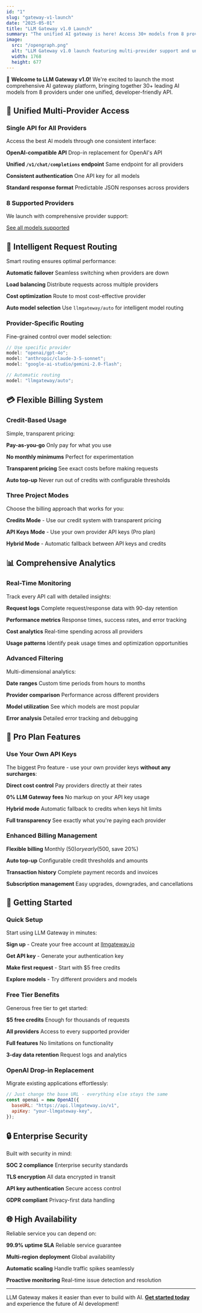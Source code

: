 ```yaml
---
id: "1"
slug: "gateway-v1-launch"
date: "2025-05-01"
title: "LLM Gateway v1.0 Launch"
summary: "The unified AI gateway is here! Access 30+ models from 8 providers through one OpenAI-compatible API with transparent pricing and powerful analytics."
image:
  src: "/opengraph.png"
  alt: "LLM Gateway v1.0 launch featuring multi-provider support and unified API"
  width: 1768
  height: 677
---
```


🎉 **Welcome to LLM Gateway v1.0!** We're excited to launch the most comprehensive AI gateway platform, bringing together 30+ leading AI models from 8 providers under one unified, developer-friendly API.

## 🌟 Unified Multi-Provider Access

### Single API for All Providers

Access the best AI models through one consistent interface:

**OpenAI-compatible API** Drop-in replacement for OpenAI's API

**Unified `/v1/chat/completions` endpoint** Same endpoint for all providers

**Consistent authentication** One API key for all models

**Standard response format** Predictable JSON responses across providers

### 8 Supported Providers

We launch with comprehensive provider support:

[See all models supported](/models)

## 🚀 Intelligent Request Routing

Smart routing ensures optimal performance:

**Automatic failover** Seamless switching when providers are down

**Load balancing** Distribute requests across multiple providers

**Cost optimization** Route to most cost-effective provider

**Auto model selection** Use `llmgateway/auto` for intelligent model routing

### Provider-Specific Routing

Fine-grained control over model selection:

```javascript
// Use specific provider
model: "openai/gpt-4o";
model: "anthropic/claude-3-5-sonnet";
model: "google-ai-studio/gemini-2.0-flash";

// Automatic routing
model: "llmgateway/auto";
```

## 💳 Flexible Billing System

### Credit-Based Usage

Simple, transparent pricing:

**Pay-as-you-go** Only pay for what you use

**No monthly minimums** Perfect for experimentation

**Transparent pricing** See exact costs before making requests

**Auto top-up** Never run out of credits with configurable thresholds

### Three Project Modes

Choose the billing approach that works for you:

**Credits Mode** - Use our credit system with transparent pricing

**API Keys Mode** - Use your own provider API keys (Pro plan)

**Hybrid Mode** - Automatic fallback between API keys and credits

## 📊 Comprehensive Analytics

### Real-Time Monitoring

Track every API call with detailed insights:

**Request logs** Complete request/response data with 90-day retention

**Performance metrics** Response times, success rates, and error tracking

**Cost analytics** Real-time spending across all providers

**Usage patterns** Identify peak usage times and optimization opportunities

### Advanced Filtering

Multi-dimensional analytics:

**Date ranges** Custom time periods from hours to months

**Provider comparison** Performance across different providers

**Model utilization** See which models are most popular

**Error analysis** Detailed error tracking and debugging

## 🔧 Pro Plan Features

### Use Your Own API Keys

The biggest Pro feature - use your own provider keys **without any surcharges**:

**Direct cost control** Pay providers directly at their rates

**0% LLM Gateway fees** No markup on your API key usage

**Hybrid mode** Automatic fallback to credits when keys hit limits

**Full transparency** See exactly what you're paying each provider

### Enhanced Billing Management

**Flexible billing** Monthly ($50) or yearly ($500, save 20%)

**Auto top-up** Configurable credit thresholds and amounts

**Transaction history** Complete payment records and invoices

**Subscription management** Easy upgrades, downgrades, and cancellations

## 🎯 Getting Started

### Quick Setup

Start using LLM Gateway in minutes:

**Sign up** - Create your free account at [llmgateway.io](/)

**Get API key** - Generate your authentication key

**Make first request** - Start with $5 free credits

**Explore models** - Try different providers and models

### Free Tier Benefits

Generous free tier to get started:

**$5 free credits** Enough for thousands of requests

**All providers** Access to every supported provider

**Full features** No limitations on functionality

**3-day data retention** Request logs and analytics

### OpenAI Drop-in Replacement

Migrate existing applications effortlessly:

```javascript
// Just change the base URL - everything else stays the same
const openai = new OpenAI({
  baseURL: "https://api.llmgateway.io/v1",
  apiKey: "your-llmgateway-key",
});
```

## 🔒 Enterprise Security

Built with security in mind:

**SOC 2 compliance** Enterprise security standards

**TLS encryption** All data encrypted in transit

**API key authentication** Secure access control

**GDPR compliant** Privacy-first data handling

## 🌐 High Availability

Reliable service you can depend on:

**99.9% uptime SLA** Reliable service guarantee

**Multi-region deployment** Global availability

**Automatic scaling** Handle traffic spikes seamlessly

**Proactive monitoring** Real-time issue detection and resolution

---

LLM Gateway makes it easier than ever to build with AI. **[Get started today](/)** and experience the future of AI development!

